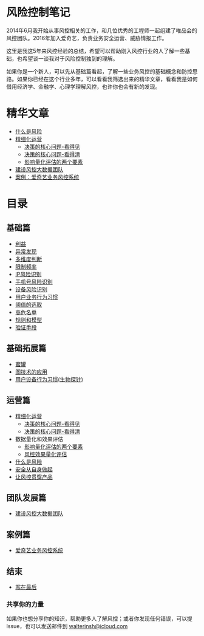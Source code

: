 # 风险控制笔记
2014年6月我开始从事风控相关的工作，和几位优秀的工程师一起组建了唯品会的风控团队。2016年加入爱奇艺，负责业务安全运营、威胁情报工作。

这里是我这5年来风控经验的总结，希望可以帮助刚入风控行业的人了解一些基础，也希望谈一谈我对于风险控制独到的理解。

如果你是一个新人，可以先从基础篇看起，了解一些业务风控的基础概念和防控思路。如果你已经在这个行业多年，可以看看我筛选出来的精华文章，看看我是如何借用经济学、金融学、心理学理解风控，也许你也会有新的发现。

# 精华文章
* [什么是风险](什么是风险.md)
* [精细化运营](精细化运营.md)
    - [决策的核心问题-看得见](决策的核心问题-看得见.md)
    - [决策的核心问题-看得清](决策的核心问题-看得清.md)
    - [影响量化评估的两个要素](影响量化评估的两个要素.md)
* [建设风控大数据团队](建设风控大数据团队.md)
* [案例：爱奇艺业务风控系统](爱奇艺业务风控系统.md)

# 目录

## 基础篇
* [利益](利益.md)
* [异常发现](异常发现.md)
* [多维度判断](多维度判断.md)
* [限制频率](限制频率.md)
* [IP风险识别](IP风险识别.md)
* [手机号风险识别](手机号风险识别.md)
* [设备风险识别](设备风险识别.md)
* [用户业务行为习惯](用户业务行为习惯.md)
* [阈值的选取](阈值的选取.md)
* [高危名单](高危名单.md)
* [规则和模型](规则和模型.md)
* [验证手段](验证手段.md)

## 基础拓展篇
* [蜜罐](蜜罐.md)
* [图技术的应用](图技术的应用.md)
* [用户设备行为习惯(生物探针)](用户设备行为习惯.md)

## 运营篇
* [精细化运营](精细化运营.md)
    - [决策的核心问题-看得见](决策的核心问题-看得见.md)
    - [决策的核心问题-看得清](决策的核心问题-看得清.md)
* 数据量化和效果评估
    - [影响量化评估的两个要素](影响量化评估的两个要素.md)
    - [风控效果量化评估](风控效果量化评估.md)
* [什么是风险](什么是风险.md)
* [安全从自身做起](安全从自身做起.md)
* [让风控贯穿产品](让风控贯穿产品.md)

## 团队发展篇
* [建设风控大数据团队](建设风控大数据团队.md)

## 案例篇
* [爱奇艺业务风控系统](爱奇艺业务风控系统.md)

## 结束
* [写在最后](写在最后.md)

### 共享你的力量
如果你也想分享你的知识，帮助更多人了解风控；或者你发现任何错误，可以提Issue，也可以发送邮件到 walterinsh@icloud.com

